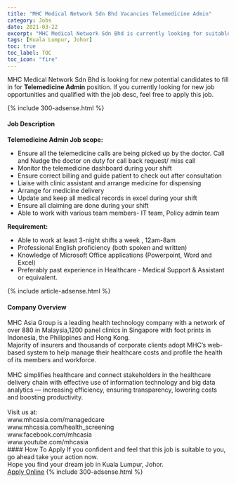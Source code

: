```yaml
---
title: "MHC Medical Network Sdn Bhd Vacancies Telemedicine Admin" 
category: Jobs 
date: 2021-03-22 
excerpt: "MHC Medical Network Sdn Bhd is currently looking for suitable person to fill in the Telemedicine Admin which based in Kuala Lumpur, Johor" 
tags: [Kuala Lumpur, Johor] 
toc: true 
toc_label: TOC 
toc_icon: "fire" 
--- 
```


<p>MHC Medical Network Sdn Bhd is looking for new potential candidates to fill in for <b>Telemedicine Admin</b> position. If you currently looking for new job opportunities and qualified with the job desc, feel free to apply this job.
</p>{% include 300-adsense.html %} 
<div><div><h4>Job Description</h4></div><div><div><span><div><p><strong>Telemedicine Admin Job scope:</strong></p><ul><li>Ensure all the telemedicine calls are being picked up by the doctor. Call and Nudge the doctor on duty for call back request/ miss call</li><li>Monitor the telemedicine dashboard during your shift</li><li>Ensure correct billing and guide patient to check out after consultation</li><li>Liaise with clinic assistant and arrange medicine for dispensing</li><li>Arrange for medicine delivery</li><li>Update and keep all medical records in excel during your shift</li><li>Ensure all claiming are done during your shift</li><li>Able to work with various team members- IT team, Policy admin team</li></ul><p><strong>Requirement:</strong></p><ul><li>Able to work at least 3-night shifts a week , 12am-8am</li><li>Professional English proficiency (both spoken and written)</li><li>Knowledge of Microsoft Office applications (Powerpoint, Word and Excel)</li><li>Preferably past experience in Healthcare - Medical Support &amp; Assistant or equivalent.</li></ul></div></span></div></div></div> 
{% include article-adsense.html %} 
<div><div><h4>Company Overview</h4></div><div><div><span><div><div>
	MHC Asia Group is a leading health technology company with a network of over 880 in Malaysia,1200 panel clinics in Singapore with foot prints in Indonesia, the Philippines and Hong Kong.<br>
	Majority of insurers and thousands of corporate clients adopt MHC&#8217;s web-based system to help manage their healthcare costs and profile the health of its members and workforce.</div>
<div>
<br>
	MHC simplifies healthcare and connect stakeholders in the healthcare delivery chain with effective use of information technology and big data analytics &#8212; increasing efficiency, ensuring transparency, lowering costs and boosting productivity.</div>
<div>
<br>
	Visit us at:<br>
	www.mhcasia.com/managedcare<br>
	www.mhcasia.com/health_screening<br>
	www.facebook.com/mhcasia<br>
	www.youtube.com/mhcasia</div></div></span></div></div></div> 
#### How To Apply 
If you confident and feel that this job is suitable to you, go ahead take your action now. <br/> 
Hope you find your dream job in Kuala Lumpur, Johor. <br/> 
<a href="https://www.jobstreet.com.my/en/job/telemedicine-admin-4512820?jobId=jobstreet-my-job-4512820&" class="btn btn--info" target="_blank" rel="nofollow noopenner">Apply Online</a> 
{% include 300-adsense.html %} 